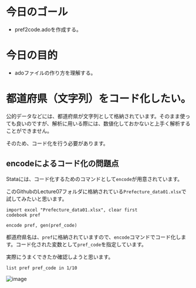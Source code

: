 # 今日のゴール
* pref2code.adoを作成する。

# 今日の目的
* adoファイルの作り方を理解する。

# 都道府県（文字列）をコード化したい。
公的データなどには、都道府県が文字列として格納されています。そのまま使っても良いのですが、解析に用いる際には、数値化しておかないと上手く解析することができません。

そのため、コード化を行う必要があります。

## encodeによるコード化の問題点

Stataには、コード化するためのコマンドとして`encode`が用意されています。

このGithubのLecture07フォルダに格納されている`Prefecture_data01.xlsx`で試してみたいと思います。

```
import excel "Prefecture_data01.xlsx", clear first
codebook pref

encode pref, gen(pref_code)
```

都道府県名は、`pref`に格納されていますので、`encode`コマンドでコード化します。コード化された変数として`pref_code`を指定しています。

実際にうまくできたか確認しようと思います。

```
list pref pref_code in 1/10
```

![image](https://user-images.githubusercontent.com/67684585/221647601-f3ca656a-57d3-4a79-b46e-a0f6e70d537a.png)

